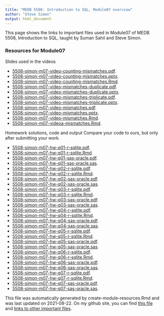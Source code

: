 ```yaml
---
title: "MEDB 5508: Introduction to SQL, Module07 overview"
author: "Steve Simon"
output: html_document
---
```


<!--This file was first created on 2021-07-28.-->

This page shows the links to important files used in Module07 of MEDB 5508, Introduction to SQL, taught by Suman Sahil and Steve Simon. 

### Resources for Module07

 Slides used in the videos

+ [5508-simon-m07-video-counting-mismatches.pdf][m07-video-counting-mismatches.pdf].
+ [5508-simon-m07-video-counting-mismatches.pptx][m07-video-counting-mismatches.pptx].
+ [5508-simon-m07-video-counting-mismatches.Rmd][m07-video-counting-mismatches.Rmd].
+ [5508-simon-m07-video-mismatches-duplicate.pdf][m07-video-mismatches-duplicate.pdf].
+ [5508-simon-m07-video-mismatches-duplicate.pptx][m07-video-mismatches-duplicate.pptx].
+ [5508-simon-m07-video-mismatches-triplicate.pdf][m07-video-mismatches-triplicate.pdf].
+ [5508-simon-m07-video-mismatches-triplicate.pptx][m07-video-mismatches-triplicate.pptx].
+ [5508-simon-m07-video-mismatches.pdf][m07-video-mismatches.pdf].
+ [5508-simon-m07-video-mismatches.pptx][m07-video-mismatches.pptx].
+ [5508-simon-m07-video-mismatches.Rmd][m07-video-mismatches.Rmd].
+ [5508-simon-m07-videoa-mismatches.Rmd][m07-videoa-mismatches.Rmd].

 Homework solutions, code and output
Compare your code to ours, but only after submitting your work.

+ [5508-simon-m07-hw-q01-r-sqlite.pdf][m07-hw-q01-r-sqlite.pdf].
+ [5508-simon-m07-hw-q01-r-sqlite.Rmd][m07-hw-q01-r-sqlite.Rmd].
+ [5508-simon-m07-hw-q01-sas-oracle.pdf][m07-hw-q01-sas-oracle.pdf].
+ [5508-simon-m07-hw-q01-sas-oracle.sas][m07-hw-q01-sas-oracle.sas].
+ [5508-simon-m07-hw-q02-r-sqlite.pdf][m07-hw-q02-r-sqlite.pdf].
+ [5508-simon-m07-hw-q02-r-sqlite.Rmd][m07-hw-q02-r-sqlite.Rmd].
+ [5508-simon-m07-hw-q02-sas-oracle.pdf][m07-hw-q02-sas-oracle.pdf].
+ [5508-simon-m07-hw-q02-sas-oracle.sas][m07-hw-q02-sas-oracle.sas].
+ [5508-simon-m07-hw-q03-r-sqlite.pdf][m07-hw-q03-r-sqlite.pdf].
+ [5508-simon-m07-hw-q03-r-sqlite.Rmd][m07-hw-q03-r-sqlite.Rmd].
+ [5508-simon-m07-hw-q03-sas-oracle.pdf][m07-hw-q03-sas-oracle.pdf].
+ [5508-simon-m07-hw-q03-sas-oracle.sas][m07-hw-q03-sas-oracle.sas].
+ [5508-simon-m07-hw-q04-r-sqlite.pdf][m07-hw-q04-r-sqlite.pdf].
+ [5508-simon-m07-hw-q04-r-sqlite.Rmd][m07-hw-q04-r-sqlite.Rmd].
+ [5508-simon-m07-hw-q04-sas-oracle.pdf][m07-hw-q04-sas-oracle.pdf].
+ [5508-simon-m07-hw-q04-sas-oracle.sas][m07-hw-q04-sas-oracle.sas].
+ [5508-simon-m07-hw-q05-r-sqlite.pdf][m07-hw-q05-r-sqlite.pdf].
+ [5508-simon-m07-hw-q05-r-sqlite.Rmd][m07-hw-q05-r-sqlite.Rmd].
+ [5508-simon-m07-hw-q05-sas-oracle.pdf][m07-hw-q05-sas-oracle.pdf].
+ [5508-simon-m07-hw-q05-sas-oracle.sas][m07-hw-q05-sas-oracle.sas].
+ [5508-simon-m07-hw-q06-r-sqlite.pdf][m07-hw-q06-r-sqlite.pdf].
+ [5508-simon-m07-hw-q06-r-sqlite.Rmd][m07-hw-q06-r-sqlite.Rmd].
+ [5508-simon-m07-hw-q06-sas-oracle.pdf][m07-hw-q06-sas-oracle.pdf].
+ [5508-simon-m07-hw-q06-sas-oracle.sas][m07-hw-q06-sas-oracle.sas].
+ [5508-simon-m07-hw-q07-r-sqlite.pdf][m07-hw-q07-r-sqlite.pdf].
+ [5508-simon-m07-hw-q07-r-sqlite.Rmd][m07-hw-q07-r-sqlite.Rmd].
+ [5508-simon-m07-hw-q07-sas-oracle.pdf][m07-hw-q07-sas-oracle.pdf].
+ [5508-simon-m07-hw-q07-sas-oracle.sas][m07-hw-q07-sas-oracle.sas].

This file was automatically generated by create-module-resources.Rmd and was last updated on 2021-08-22. On my github site, you can find [this file][thisf] and [links to other important files][mygit].

<!---my git--->
[thisf]: https://github.com/pmean/introduction-to-sql/blob/master/modules/5508-07-resources.md
[mygit]: https://github.com/pmean/introduction-to-sql/blob/master/README.md

<!---pdf_v--->
[m07-video-counting-mismatches.pdf]: https://github.com/pmean/introduction-to-sql/blob/master/results/5508-simon-m07-video-counting-mismatches.pdf
[m07-video-mismatches-duplicate.pdf]: https://github.com/pmean/introduction-to-sql/blob/master/results/5508-simon-m07-video-mismatches-duplicate.pdf
[m07-video-mismatches-triplicate.pdf]: https://github.com/pmean/introduction-to-sql/blob/master/results/5508-simon-m07-video-mismatches-triplicate.pdf
[m07-video-mismatches.pdf]: https://github.com/pmean/introduction-to-sql/blob/master/results/5508-simon-m07-video-mismatches.pdf

<!---ppt_v--->
[m07-video-counting-mismatches.pptx]: https://github.com/pmean/introduction-to-sql/blob/master/results/5508-simon-m07-video-counting-mismatches.pptx
[m07-video-mismatches-duplicate.pptx]: https://github.com/pmean/introduction-to-sql/blob/master/results/5508-simon-m07-video-mismatches-duplicate.pptx
[m07-video-mismatches-triplicate.pptx]: https://github.com/pmean/introduction-to-sql/blob/master/results/5508-simon-m07-video-mismatches-triplicate.pptx
[m07-video-mismatches.pptx]: https://github.com/pmean/introduction-to-sql/blob/master/results/5508-simon-m07-video-mismatches.pptx

<!---rmd_o--->
[m07-hw-q01-r-sqlite.pdf]: https://github.com/pmean/introduction-to-sql/blob/master/results/5508-simon-m07-hw-q01-r-sqlite.pdf
[m07-hw-q02-r-sqlite.pdf]: https://github.com/pmean/introduction-to-sql/blob/master/results/5508-simon-m07-hw-q02-r-sqlite.pdf
[m07-hw-q03-r-sqlite.pdf]: https://github.com/pmean/introduction-to-sql/blob/master/results/5508-simon-m07-hw-q03-r-sqlite.pdf
[m07-hw-q04-r-sqlite.pdf]: https://github.com/pmean/introduction-to-sql/blob/master/results/5508-simon-m07-hw-q04-r-sqlite.pdf
[m07-hw-q05-r-sqlite.pdf]: https://github.com/pmean/introduction-to-sql/blob/master/results/5508-simon-m07-hw-q05-r-sqlite.pdf
[m07-hw-q06-r-sqlite.pdf]: https://github.com/pmean/introduction-to-sql/blob/master/results/5508-simon-m07-hw-q06-r-sqlite.pdf
[m07-hw-q07-r-sqlite.pdf]: https://github.com/pmean/introduction-to-sql/blob/master/results/5508-simon-m07-hw-q07-r-sqlite.pdf

<!---rmd_h--->
[m07-hw-q01-r-sqlite.Rmd]: https://github.com/pmean/introduction-to-sql/blob/master/src/5508-simon-m07-hw-q01-r-sqlite.Rmd
[m07-hw-q02-r-sqlite.Rmd]: https://github.com/pmean/introduction-to-sql/blob/master/src/5508-simon-m07-hw-q02-r-sqlite.Rmd
[m07-hw-q03-r-sqlite.Rmd]: https://github.com/pmean/introduction-to-sql/blob/master/src/5508-simon-m07-hw-q03-r-sqlite.Rmd
[m07-hw-q04-r-sqlite.Rmd]: https://github.com/pmean/introduction-to-sql/blob/master/src/5508-simon-m07-hw-q04-r-sqlite.Rmd
[m07-hw-q05-r-sqlite.Rmd]: https://github.com/pmean/introduction-to-sql/blob/master/src/5508-simon-m07-hw-q05-r-sqlite.Rmd
[m07-hw-q06-r-sqlite.Rmd]: https://github.com/pmean/introduction-to-sql/blob/master/src/5508-simon-m07-hw-q06-r-sqlite.Rmd
[m07-hw-q07-r-sqlite.Rmd]: https://github.com/pmean/introduction-to-sql/blob/master/src/5508-simon-m07-hw-q07-r-sqlite.Rmd

<!---rmd_v--->
[m07-video-counting-mismatches.Rmd]: https://github.com/pmean/introduction-to-sql/blob/master/src/5508-simon-m07-video-counting-mismatches.Rmd
[m07-video-mismatches.Rmd]: https://github.com/pmean/introduction-to-sql/blob/master/src/5508-simon-m07-video-mismatches.Rmd
[m07-videoa-mismatches.Rmd]: https://github.com/pmean/introduction-to-sql/blob/master/src/5508-simon-m07-videoa-mismatches.Rmd

<!---sas_h--->
[m07-hw-q01-sas-oracle.sas]: https://github.com/pmean/introduction-to-sql/blob/master/src/5508-simon-m07-hw-q01-sas-oracle.sas
[m07-hw-q02-sas-oracle.sas]: https://github.com/pmean/introduction-to-sql/blob/master/src/5508-simon-m07-hw-q02-sas-oracle.sas
[m07-hw-q03-sas-oracle.sas]: https://github.com/pmean/introduction-to-sql/blob/master/src/5508-simon-m07-hw-q03-sas-oracle.sas
[m07-hw-q04-sas-oracle.sas]: https://github.com/pmean/introduction-to-sql/blob/master/src/5508-simon-m07-hw-q04-sas-oracle.sas
[m07-hw-q05-sas-oracle.sas]: https://github.com/pmean/introduction-to-sql/blob/master/src/5508-simon-m07-hw-q05-sas-oracle.sas
[m07-hw-q06-sas-oracle.sas]: https://github.com/pmean/introduction-to-sql/blob/master/src/5508-simon-m07-hw-q06-sas-oracle.sas
[m07-hw-q07-sas-oracle.sas]: https://github.com/pmean/introduction-to-sql/blob/master/src/5508-simon-m07-hw-q07-sas-oracle.sas

<!---sas_o--->
[m07-hw-q01-sas-oracle.pdf]: https://github.com/pmean/introduction-to-sql/blob/master/src/5508-simon-m07-hw-q01-sas-oracle.pdf
[m07-hw-q02-sas-oracle.pdf]: https://github.com/pmean/introduction-to-sql/blob/master/src/5508-simon-m07-hw-q02-sas-oracle.pdf
[m07-hw-q03-sas-oracle.pdf]: https://github.com/pmean/introduction-to-sql/blob/master/src/5508-simon-m07-hw-q03-sas-oracle.pdf
[m07-hw-q04-sas-oracle.pdf]: https://github.com/pmean/introduction-to-sql/blob/master/src/5508-simon-m07-hw-q04-sas-oracle.pdf
[m07-hw-q05-sas-oracle.pdf]: https://github.com/pmean/introduction-to-sql/blob/master/src/5508-simon-m07-hw-q05-sas-oracle.pdf
[m07-hw-q06-sas-oracle.pdf]: https://github.com/pmean/introduction-to-sql/blob/master/src/5508-simon-m07-hw-q06-sas-oracle.pdf
[m07-hw-q07-sas-oracle.pdf]: https://github.com/pmean/introduction-to-sql/blob/master/src/5508-simon-m07-hw-q07-sas-oracle.pdf
